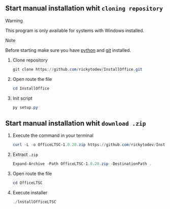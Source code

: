 ## Start manual installation whit `cloning repository`

>[!warning]
>This program is only available for systems with Windows installed.

>[!note]
>Before starting make sure you have [python](https://www.python.org/) and [git](https://git-scm.com/) installed.

1. Clone repository

   ```powershell
   git clone https://github.com/rickytodev/InstallOffice.git
   ```

2. Open route the file

   ```powershell
   cd InstallOffice
   ```

3. Init script

   ```powershell
   py setup.py
   ```

## Start manual installation whit `download .zip`

1. Execute the command in your terminal

   ```powershell
   curl -L -o OfficeLTSC-1.0.20.zip https://github.com/rickytodev/InstallOffice/releases/download/releases/OfficeLTSC-1.0.20.zip
   ```

2. Extract `.zip`

   ```powershell
   Expand-Archive -Path OfficeLTSC-1.0.20.zip -DestinationPath .
   ```

3. Open route the file

   ```powershell
   cd OfficeLTSC
   ```

4. Execute installer

   ```powershell
   ./lnstallOfficeLTSC
   ```
